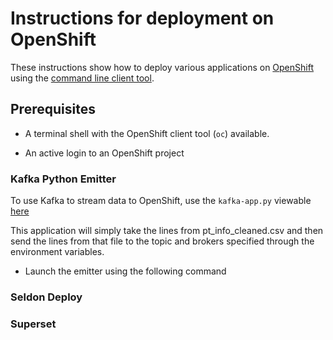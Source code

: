 # Instructions for deployment on OpenShift

These instructions show how to deploy various applications on [OpenShift](https://okd.io)
using the [command line client tool](https://docs.okd.io/latest/cli_reference/get_started_cli.html).

## Prerequisites

* A terminal shell with the OpenShift client tool (`oc`) available.

* An active login to an OpenShift project

### Kafka Python Emitter
To use Kafka to stream data to OpenShift, use the `kafka-app.py` viewable [here]('./kafka-app.py')

This application will simply take the lines from pt_info_cleaned.csv and then send the lines from that file to the topic and brokers specified through the environment variables.

* Launch the emitter using the following command

### Seldon Deploy

### Superset